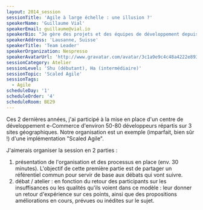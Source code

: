 ```yaml
---
layout: 2014_session
sessionTitle: 'Agile à large échelle : une illusion ?'
speakerName: 'Guillaume Vial'
speakerEmail: guillaume@vial.io
speakerBio: "Je gère des projets et des équipes de développement depuis maintenant une dizaine d'année. Ayant évolué dans le secteur financier et plus récemment dans l'industrie et le luxe, j'ai travaillé sur différents projets impliquant des gros systèmes backoffice et frontaux.\nDurant ces années, j'ai pu expérimenter diverses approches de management de projets. A chaque fois, j'ai constaté que le développement logiciel revêt une grande part d'imprédictibilité. Plutôt que de nier, minimiser ou lutter contre cet état de fait, je pense que le bon choix pour une organisation est aujourd'hui d'augmenter sa capacité à gérer l'impondérable."
speakerAddress: 'Lausanne, Suisse'
speakerTitle: 'Team Leader'
speakerOrganization: Nespresso
speakerAvatarUrl: 'http://www.gravatar.com/avatar/3c1a9e9c4c48a4222e893958d1b979f4?size=200&default=mm'
sessionCategory: Atelier
sessionLevel: 'Shu (débutant), Ha (intermédiaire)'
sessionTopic: 'Scaled Agile'
sessionTags:
  - Agile
scheduleDay: '1'
scheduleOrder: '4'
scheduleRoom: BE29
---
```


Ces 2 dernières années, j'ai participé à la mise en place d'un centre de développement e-Commerce d'environ 50-80 développeurs répartis sur 3 sites géographiques. Notre organisation est un exemple (imparfait, bien sûr !) d'une implémentation "Scaled Agile". 

J'aimerais organiser la session en 2 parties :
1) présentation de l'organisation et des processus en place (env. 30 minutes). L'objectif de cette première partie est de partager un référentiel commun pour servir de base aux débats qui vont suivre.
2) débat / atelier : en fonction du retour des participants sur les insuffisances ou les qualités qu'ils voient dans ce modèle : leur donner un retour d'expérience sur ces points, ainsi que des propositions améliorations en cours, prévues ou inédites sur le sujet.



